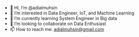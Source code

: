 - 👋 Hi, I’m @adialmuhsin
- 👀 I’m interested in Data Engineer, IoT, and Machine Learning
- 🌱 I’m currently learning System Engineer in Big data
- 💞️ I’m looking to collaborate on Data Enthusiast
- 📫 How to reach me: adialmuhsin@gmail.com

